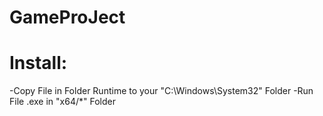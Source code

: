 # GameProJect
# Install:
-Copy File in Folder Runtime to your "C:\Windows\System32" Folder
-Run File .exe in "x64/*" Folder
